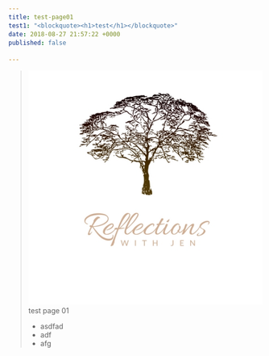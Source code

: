 ```yaml
---
title: test-page01
test1: "<blockquote><h1>test</h1></blockquote>"
date: 2018-08-27 21:57:22 +0000
published: false

---
```

    

> ![](/uploads/reflections-design1.jpg)test page 01
>
> * asdfad
> * adf
> * afg
